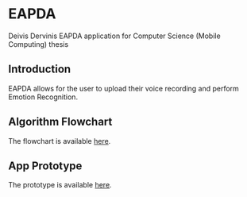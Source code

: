 # EAPDA

Deivis Dervinis EAPDA application for Computer Science (Mobile Computing) thesis

## Introduction
EAPDA allows for the user to upload their voice recording and perform Emotion Recognition.

## Algorithm Flowchart
The flowchart is available [here](https://miro.com/app/board/o9J_lStpwoo=/).

## App Prototype
The prototype is available [here](https://www.figma.com/file/GGvxhAOCIzZQDiChVYZbVE/EAPDA?node-id=0%3A1).
